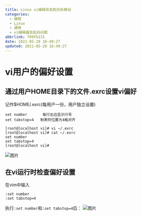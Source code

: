 ```yaml
---
title: Linux vi编辑状态和光标移动
categories:
  - 编程
  - Linux
  - 通用
  - vi编辑器及乱码问题
abbrlink: f09fb131
date: 2021-05-20 16:49:27
updated: 2021-05-20 16:49:27
---
```


# vi用户的偏好设置

## 通过用户HOME目录下的文件.exrc设置vi偏好
记作$HOME/.exrc(每用户一份，用户独立设置)
```
set number       每行左边显示行号
set tabstop=4   制表符位置为4格对齐
```
```
[root@localhost vi]# vi ~/.exrc
[root@localhost vi]# cat ~/.exrc 
set number
set tabstop=4
[root@localhost vi]# 
```
![图片](https://gitee.com/XiaoLan223/images/raw/master/Blog/Programming/Linux/General/VIEditorAndGarbledProblem/2.png)

## 在vi运行时检查偏好设置
在vim中输入
```
:set number
:set tabstop=4
```
执行`:set number`和`:set tabstop=4`后：
![图片](https://gitee.com/XiaoLan223/images/raw/master/Blog/Programming/Linux/General/VIEditorAndGarbledProblem/1.png)

<!-- Blog/Programming/Linux/General/VIEditorAndGarbledProblem -->